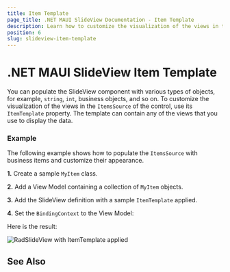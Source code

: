 ```yaml
---
title: Item Template
page_title: .NET MAUI SlideView Documentation - Item Template
description: Learn how to customize the visualization of the views in the ItemsSource of the control by using the ItemTemplate property.
position: 6
slug: slideview-item-template
---
```


# .NET MAUI SlideView Item Template

You can populate the SlideView component with various types of objects, for example, `string`, `int`, business objects, and so on. To customize the visualization of the views in the `ItemsSource` of the control, use its `ItemTemplate` property. The template can contain any of the views that you use to display the data.

### Example

The following example shows how to populate the `ItemsSource` with business items and customize their appearance.

**1.** Create a sample `MyItem` class. 

<snippet id='' />

**2.** Add a View Model containing a collection of `MyItem` objects.

<snippet id='' />

**3.** Add the SlideView definition with a sample `ItemTemplate` applied.

<snippet id='' />

**4.** Set the `BindingContext` to the View Model:

<snippet id='' />

Here is the result:

![RadSlideView with ItemTemplate applied](images)

## See Also

